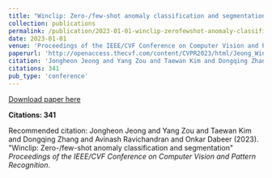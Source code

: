 ```yaml
---
title: "Winclip: Zero-/few-shot anomaly classification and segmentation"
collection: publications
permalink: /publication/2023-01-01-winclip-zerofewshot-anomaly-classification-and-seg
date: 2023-01-01
venue: 'Proceedings of the IEEE/CVF Conference on Computer Vision and Pattern Recognition'
paperurl: 'http://openaccess.thecvf.com/content/CVPR2023/html/Jeong_WinCLIP_Zero-Few-Shot_Anomaly_Classification_and_Segmentation_CVPR_2023_paper.html'
citation: 'Jongheon Jeong and Yang Zou and Taewan Kim and Dongqing Zhang and Avinash Ravichandran and Onkar Dabeer (2023). &quot;Winclip: Zero-/few-shot anomaly classification and segmentation&quot; <i>Proceedings of the IEEE/CVF Conference on Computer Vision and Pattern Recognition</i>.'
citations: 341
pub_type: 'conference'
---
```


<a href='http://openaccess.thecvf.com/content/CVPR2023/html/Jeong_WinCLIP_Zero-Few-Shot_Anomaly_Classification_and_Segmentation_CVPR_2023_paper.html'>Download paper here</a>

**Citations: 341**

Recommended citation: Jongheon Jeong and Yang Zou and Taewan Kim and Dongqing Zhang and Avinash Ravichandran and Onkar Dabeer (2023). "Winclip: Zero-/few-shot anomaly classification and segmentation" <i>Proceedings of the IEEE/CVF Conference on Computer Vision and Pattern Recognition</i>.